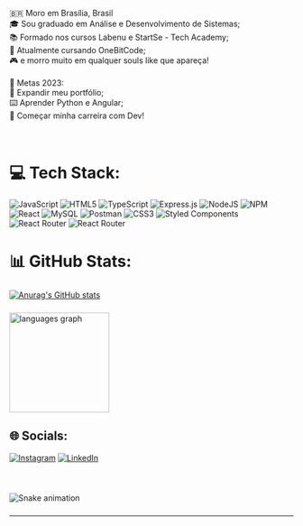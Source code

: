 
🇧🇷 Moro em Brasília, Brasil<br>🎓 Sou graduado em Análise e Desenvolvimento de Sistemas;<br>📚 Formado nos cursos Labenu e StartSe - Tech Academy;<br>🌱 Atualmente cursando OneBitCode;<br>🎮 e morro muito em qualquer souls like que apareça!<br><br>🎯 Metas 2023:<br>📂 Expandir meu portfólio;<br>⌨️ Aprender Python e Angular;<br>🚀 Começar minha carreira com Dev! <br><br><br>

# 💻 Tech Stack:
![JavaScript](https://img.shields.io/badge/javascript-%23323330.svg?style=for-the-badge&logo=javascript&logoColor=%23F7DF1E) ![HTML5](https://img.shields.io/badge/html5-%23E34F26.svg?style=for-the-badge&logo=html5&logoColor=white) ![TypeScript](https://img.shields.io/badge/typescript-%23007ACC.svg?style=for-the-badge&logo=typescript&logoColor=white) ![Express.js](https://img.shields.io/badge/express.js-%23404d59.svg?style=for-the-badge&logo=express&logoColor=%2361DAFB) ![NodeJS](https://img.shields.io/badge/node.js-6DA55F?style=for-the-badge&logo=node.js&logoColor=white) ![NPM](https://img.shields.io/badge/NPM-%23000000.svg?style=for-the-badge&logo=npm&logoColor=white) ![React](https://img.shields.io/badge/react-%2320232a.svg?style=for-the-badge&logo=react&logoColor=%2361DAFB) ![MySQL](https://img.shields.io/badge/mysql-%2300f.svg?style=for-the-badge&logo=mysql&logoColor=white) ![Postman](https://img.shields.io/badge/Postman-FF6C37?style=for-the-badge&logo=postman&logoColor=white) ![CSS3](https://img.shields.io/badge/css3-%231572B6.svg?style=for-the-badge&logo=css3&logoColor=white) ![Styled Components](https://img.shields.io/badge/styled--components-DB7093?style=for-the-badge&logo=styled-components&logoColor=white) ![React Router](https://img.shields.io/badge/React_Router-CA4245?style=for-the-badge&logo=react-router&logoColor=white) ![React Router](https://img.shields.io/badge/React_Router-CA4245?style=for-the-badge&logo=react-router&logoColor=white)
# 📊 GitHub Stats:
###

 [![Anurag's GitHub stats](https://github-readme-stats.vercel.app/api?username=MaiconMJ&show_icons=true&theme=dracula )](https://github.com/anuraghazra/github-readme-stats) 

###

<img src="https://github-readme-stats.vercel.app/api/top-langs?locale=en&hide_title=false&layout=compact&card_width=320&langs_count=5&theme=dracula&hide_border=false&username=MaiconMJ" height="177" alt="languages graph"  />

###


## 🌐 Socials:
[![Instagram](https://img.shields.io/badge/Instagram-%23E4405F.svg?logo=Instagram&logoColor=white)](https://instagram.com/https://www.instagram.com/maiconmmj) [![LinkedIn](https://img.shields.io/badge/LinkedIn-%230077B5.svg?logo=linkedin&logoColor=white)](https://linkedin.com/in/https://www.linkedin.com/in/maicon-miranda/) 

###

<br clear="both">

![Snake animation](https://github.com/MaiconMJ/MaiconMJ/blob/output/github-contribution-grid-snake.svg)

###


---

<!-- Proudly created with GPRM ( https://gprm.itsvg.in ) -->
